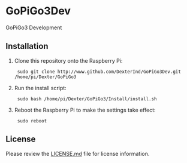 # GoPiGo3Dev

GoPiGo3 Development

Installation
------------

1. Clone this repository onto the Raspberry Pi:

        sudo git clone http://www.github.com/DexterInd/GoPiGo3Dev.git /home/pi/Dexter/GoPiGo3

2. Run the install script:

        sudo bash /home/pi/Dexter/GoPiGo3/Install/install.sh

3. Reboot the Raspberry Pi to make the settings take effect:

        sudo reboot


License
-------

Please review the [LICENSE.md] file for license information.

[LICENSE.md]: ./LICENSE.md

